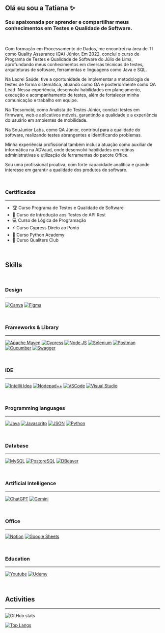 ## Olá eu sou a Tatiana ✨
### Sou apaixonada por aprender e compartilhar meus conhecimentos em Testes e Qualidade de Software.

<br>

Com formação em Processamento de Dados, me encontrei na área de TI como Quality Assurance (QA) Júnior. Em 2022, concluí o curso de Programa de Testes e Qualidade de Software do Júlio de Lima, aprofundando meus conhecimentos em diversas técnicas de testes, arquiteturas de software, ferramentas e linguagens como Java e SQL.

Na Lacrei Saúde, tive a oportunidade de implementar a metodologia de testes de forma sistemática, atuando como QA e posteriormente como QA Lead. Nessa experiência, desenvolvi habilidades em planejamento, execução e acompanhamento de testes, além de fortalecer minha comunicação e trabalho em equipe.

Na Tecsomobi, como Analista de Testes Júnior, conduzi testes em firmware, web e aplicativos móveis, garantindo a qualidade e a experiência do usuário em ambientes de mobilidade.

Na SouJunior Labs, como QA Júnior, contribuí para a qualidade do software, realizando testes abrangentes e identificando problemas.

Minha experiência profissional também inclui a atuação como auxiliar de informática na ADVaud, onde desenvolvi habilidades em rotinas administrativas e utilização de ferramentas do pacote Office.

Sou uma profissional proativa, com forte capacidade analítica e grande interesse em garantir a qualidade dos produtos de software.

<br>

### Certificados
---

- 🏆   Curso Programa de Testes e Qualidade de Software
- 📌   Curso de Introdução aos Testes de API Rest 
- 💻   Curso de Lógica de Programação
- ⚡️   Curso Cypress Direto ao Ponto
- 🌱   Curso Python Academy
- 🐞   Curso Qualiters Club

<br>

## **Skills**

<br> 

### Design
---

[![Canva](https://img.shields.io/badge/Canva-%2300C4CC.svg?&style=for-the-badge&logo=Canva&logoColor=white)]() [![Figma](https://img.shields.io/badge/Figma-F24E1E?style=for-the-badge&logo=figma&logoColor=white)]()

<br> 

### Frameworks & Library
---

[![Apache Maven](https://img.shields.io/badge/apache_maven-C71A36?style=for-the-badge&logo=apachemaven&logoColor=white)]() [![Cypress](https://img.shields.io/badge/Cypress-17202C?style=for-the-badge&logo=cypress&logoColor=white)]() [![Node JS](https://img.shields.io/badge/Node%20js-339933?style=for-the-badge&logo=nodedotjs&logoColor=white)]() [![Selenium](https://img.shields.io/badge/Selenium-43B02A?style=for-the-badge&logo=Selenium&logoColor=white)]() [![Postman](https://img.shields.io/badge/Postman-FF6C37?style=for-the-badge&logo=Postman&logoColor=white)]() [![Cucumber](https://img.shields.io/badge/Cucumber-43B02A?style=for-the-badge&logo=cucumber&logoColor=white)]() [![Swagger](https://img.shields.io/badge/Swagger-85EA2D?style=for-the-badge&logo=Swagger&logoColor=white)]() 

<br> 

### IDE
---

[![Intellij Idea](https://img.shields.io/badge/IntelliJ_IDEA-000000.svg?style=for-the-badge&logo=intellij-idea&logoColor=white)]() [![Nodepad++](https://img.shields.io/badge/Notepad++-90E59A.svg?style=for-the-badge&logo=notepad%2B%2B&logoColor=black)]() [![VSCode](https://img.shields.io/badge/VSCode-0078D4?style=for-the-badge&logo=visual%20studio%20code&logoColor=white)]() [![Visual Studio](https://img.shields.io/badge/Visual_Studio-5C2D91?style=for-the-badge&logo=visual%20studio&logoColor=white)]()  

<br> 

### Programming languages
---

[![Java](https://img.shields.io/badge/Java-ED8B00?style=for-the-badge&logo=java&logoColor=white)]() [![Javascritp](https://img.shields.io/badge/JavaScript-323330?style=for-the-badge&logo=javascript&logoColor=F7DF1E)]() [![JSON](https://img.shields.io/badge/json-5E5C5C?style=for-the-badge&logo=json&logoColor=white)]() [![Python](https://img.shields.io/badge/Python-FFD43B?style=for-the-badge&logo=python&logoColor=blue)]()

<br> 

### Database
---

[![MySQL](https://img.shields.io/badge/MySQL-005C84?style=for-the-badge&logo=mysql&logoColor=white)]() [![PostgreSQL](https://img.shields.io/badge/PostgreSQL-316192?style=for-the-badge&logo=postgresql&logoColor=white)]() [![DBeaver](https://img.shields.io/badge/dbeaver-382923?style=for-the-badge&logo=dbeaver&logoColor=white)]()

<br> 

### Artificial Intelligence
---

[![ChatGPT](https://img.shields.io/badge/ChatGPT-74aa9c?style=for-the-badge&logo=openai&logoColor=white)]() [![Gemini](https://img.shields.io/badge/Gemini-8E75B2?style=for-the-badge&logo=googlebard&logoColor=fff)]()

<br> 

### Office
---

[![Notion](https://img.shields.io/badge/Notion-000000?style=for-the-badge&logo=notion&logoColor=white)]() [![Google Sheets](https://img.shields.io/badge/Google%20Sheets-34A853?style=for-the-badge&logo=google-sheets&logoColor=white)]()

<br> 

### Education
---

[![Youtube](https://img.shields.io/badge/YouTube-FF0000?style=for-the-badge&logo=youtube&logoColor=white)]() [![Udemy](https://img.shields.io/badge/Udemy-EC5252?style=for-the-badge&logo=Udemy&logoColor=white)]()

<br> 

## Activities
---

![GitHub stats](https://github-readme-stats.vercel.app/api?username=TatianaHonda58&show_icons=true&theme=merko)

[![Top Langs](https://github-readme-stats.vercel.app/api/top-langs/?username=TatianaHonda58&layout=compact)](https://github.com/anuraghazra/github-readme-stats)

<br>
